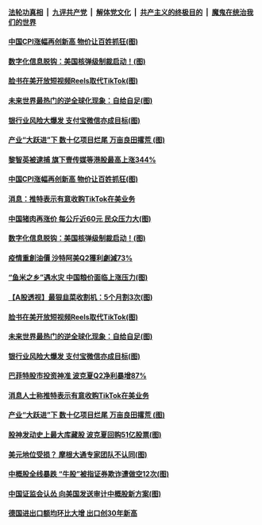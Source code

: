 

####  [法轮功真相](../../../../basic/blob/master/README.md?t=08102231) &nbsp;|&nbsp; [九评共产党](../../../../9ping.md/blob/master/README.md?t=08102231) &nbsp;|&nbsp; [解体党文化](../../../../jtdwh.md/blob/master/README.md?t=08102231)  &nbsp;|&nbsp; [共产主义的终极目的](../../../../gczydzjmd.md/blob/master/README.md?t=08102231) &nbsp;|&nbsp; [魔鬼在统治我们的世界](../../../../mgztzwmdsj.md/blob/master/README.md?t=08102231) 

#### [中国CPI涨幅再创新高 物价让百姓抓狂(图)](../pages/p5/942503.md?t=08102231) 

#### [数字化信息脱钩：美国核弹级制裁启动！(图)](../pages/p5/942426.md?t=08102231) 

#### [脸书在美开放短视频Reels取代TikTok(图)](../pages/p5/942430.md?t=08102231) 

#### [未来世界最热门的逆全球化现象：自给自足(图)](../pages/p5/942418.md?t=08102231) 

#### [银行业风险大爆发 支付宝微信亦成目标(图)](../pages/p5/942422.md?t=08102231) 

#### [产业“大跃进”下 数十亿项目烂尾 万亩良田撂荒&nbsp;(图)](../pages/p5/942382.md?t=08102231) 

#### [黎智英被逮捕 旗下壹传媒等港股最高上涨344%](../pages/p5/942514.md?t=08102231) 

#### [中国CPI涨幅再创新高 物价让百姓抓狂(图)](../pages/p5/942503.md?t=08102231) 

#### [消息：推特表示有意收购TikTok在美业务](../pages/p5/942500.md?t=08102231) 


#### [中国猪肉再涨价 每公斤近60元 民众压力大(图)](../pages/p5/942449.md?t=08102231) 

#### [数字化信息脱钩：美国核弹级制裁启动！(图)](../pages/p5/942426.md?t=08102231) 

#### [疫情重創油價 沙特阿美Q2獲利劇減73%](../pages/p5/942444.md?t=08102231) 

#### [“鱼米之乡”遇水灾 中国粮价面临上涨压力(图)](../pages/p5/942443.md?t=08102231) 

#### [【A股透视】最狠韭菜收割机：5个月割3次(图)](../pages/p5/942433.md?t=08102231) 

#### [脸书在美开放短视频Reels取代TikTok(图)](../pages/p5/942430.md?t=08102231) 

#### [未来世界最热门的逆全球化现象：自给自足(图)](../pages/p5/942418.md?t=08102231) 

#### [银行业风险大爆发 支付宝微信亦成目标(图)](../pages/p5/942422.md?t=08102231) 

#### [巴菲特股市投资神准 波克夏Q2净利暴增87%](../pages/p5/942388.md?t=08102231) 

#### [消息人士称推特表示有意收购TikTok在美业务](../pages/p5/942386.md?t=08102231) 

#### [产业“大跃进”下 数十亿项目烂尾 万亩良田撂荒&nbsp;(图)](../pages/p5/942382.md?t=08102231) 

#### [股神发动史上最大库藏股 波克夏回购51亿股票(图)](../pages/p5/942353.md?t=08102231) 

#### [美元地位受损？ 摩根大通专家团队不认同(图)](../pages/p5/942340.md?t=08102231) 

#### [中概股全线暴跌 “牛股”被指证券欺诈遭做空12次(图)](../pages/p5/942323.md?t=08102231) 

#### [中国证监会认怂 向美国发送审计中概股新方案(图)](../pages/p5/942301.md?t=08102231) 

#### [德国进出口额均环比大增 出口创30年新高](../pages/p5/942296.md?t=08102231) 

